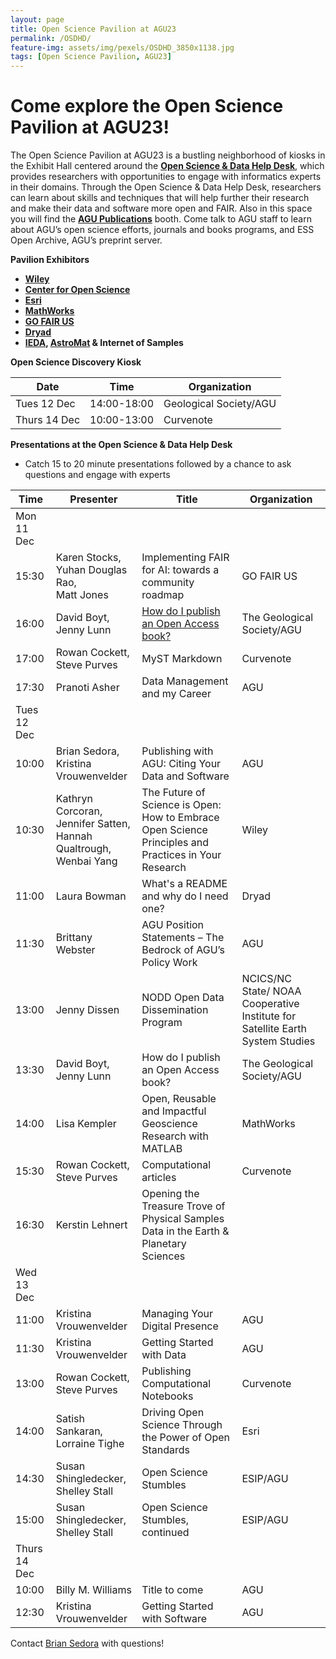 ```yaml
---
layout: page
title: Open Science Pavilion at AGU23
permalink: /OSDHD/
feature-img: assets/img/pexels/OSDHD_3850x1138.jpg
tags: [Open Science Pavilion, AGU23]
---
```


# Come explore the Open Science Pavilion at AGU23! 

The Open Science Pavilion at AGU23 is a bustling neighborhood of kiosks in the Exhibit Hall centered around the **[Open Science & Data Help Desk](https://www.esipfed.org/data-help-desk)**, which provides researchers with opportunities to engage with informatics experts in their domains. Through the Open Science & Data Help Desk, researchers can learn about skills and techniques that will help further their research and make their data and software more open and FAIR. Also in this space you will find the **[AGU Publications](https://www.agu.org/publish)** booth. Come talk to AGU staff to learn about AGU’s open science efforts, journals and books programs, and ESS Open Archive, AGU’s preprint server. 

**Pavilion Exhibitors**
- **[Wiley](https://www.wiley.com/en-us)**    
- **[Center for Open Science](https://www.cos.io/)** 
- **[Esri](https://www.esri.com/en-us/home)** 
- **[MathWorks](https://www.mathworks.com/)**
- **[GO FAIR US](https://www.gofair.us/)**
- **[Dryad](https://datadryad.org/stash)**
- **[IEDA](https://www.iedadata.org/), [AstroMat](https://www.astromat.org/) &  Internet of Samples**


**Open Science Discovery Kiosk**

| Date     | Time         | Organization |  
| ------------- | ------------- |------------- | 
| Tues 12 Dec | 14:00-18:00  | Geological Society/AGU |  
| Thurs 14 Dec  | 10:00-13:00  |Curvenote | 


**Presentations at the Open Science & Data Help Desk**
- Catch 15 to 20 minute presentations followed by a chance to ask questions and engage with experts

| Time     | Presenter         | Title | Organization | 
| ------------- | ------------- |------------- | ------------- |
| Mon 11 Dec |   |  |   |
| 15:30  | Karen Stocks,<br> Yuhan Douglas Rao,<br> Matt Jones  |Implementing FAIR for AI: towards a community roadmap  | GO FAIR US |
| 16:00  | David Boyt,<br>Jenny Lunn |[How do I publish an Open Access book?](https://agu.confex.com/agu/fm23/meetingapp.cgi/Session/220417) | The Geological Society/AGU  |
| 17:00  | Rowan Cockett,<br>Steve Purves  |MyST Markdown  | Curvenote  |
| 17:30  | Pranoti Asher  |Data Management and my Career  | AGU  |
| Tues 12 Dec |   |  |   |
| 10:00  | Brian Sedora,<br> Kristina Vrouwenvelder  |Publishing with AGU: Citing Your Data and Software  | AGU |
| 10:30  | Kathryn Corcoran,<br> Jennifer Satten,<br>Hannah Qualtrough,<br>Wenbai Yang  |The Future of Science is Open: How to Embrace Open Science Principles and Practices in Your Research  | Wiley |
| 11:00  | Laura Bowman  |What's a README and why do I need one?  | Dryad |
| 11:30  | Brittany Webster  |AGU Position Statements – The Bedrock of AGU’s Policy Work  | AGU |
| 13:00  | Jenny Dissen  |NODD Open Data Dissemination Program  | NCICS/NC State/ NOAA Cooperative Institute for Satellite Earth System Studies |
| 13:30  | David Boyt,<br>Jenny Lunn |How do I publish an Open Access book? | The Geological Society/AGU  |
| 14:00  | Lisa Kempler  |Open, Reusable and Impactful Geoscience Research with MATLAB  | MathWorks |
| 15:30  | Rowan Cockett,<br>Steve Purves  |Computational articles  | Curvenote |
| 16:30  | Kerstin Lehnert  |Opening the Treasure Trove of Physical Samples Data in the Earth & Planetary Sciences  |  |
| Wed 13 Dec |   |  |   |
| 11:00  | Kristina Vrouwenvelder  |Managing Your Digital Presence  | AGU |
| 11:30  |Kristina Vrouwenvelder  |Getting Started with Data  | AGU |
| 13:00  | Rowan Cockett,<br>Steve Purves  | Publishing Computational Notebooks | Curvenote |
| 14:00  | Satish Sankaran, <br>Lorraine Tighe |Driving Open Science Through the Power of Open Standards | Esri  |
| 14:30  | Susan Shingledecker,<br>Shelley Stall  |Open Science Stumbles  | ESIP/AGU |
| 15:00  | Susan Shingledecker, Shelley Stall  |Open Science Stumbles, continued  | ESIP/AGU |
| Thurs 14 Dec |   |  |   |
| 10:00  | Billy M. Williams  |Title to come  | AGU |
| 12:30  |Kristina Vrouwenvelder  |Getting Started with Software  | AGU |


Contact [Brian Sedora](mailto:bsedora@agu.org) with questions!
